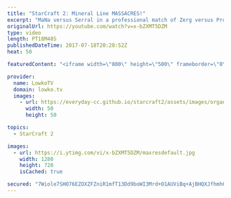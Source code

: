 ```yaml
---
title: "StarCraft 2: Mineral Line MASSACRES!"
excerpt: "MaNa versus Serral in a professional match of Zerg versus Protoss. Subscribe for more videos: http://lowko.tv/youtube Epic Zerg vs Terran: https://goo.gl/GJuLSh  The amount of worker kills in this match gets a little ridiculous. Both players try to deal as much damage to each other as possible. While"
originalUrl: https://youtube.com/watch?v=x-bZXMT5DZM
type: video
length: PT18M48S
publishedDateTime: 2017-07-18T20:28:52Z
heat: 50

featuredContent: "<iframe width=\"800\" height=\"500\" frameborder=\"0\" src=\"https://www.youtube.com/embed/x-bZXMT5DZM\" allow=\"accelerometer; autoplay; encrypted-media; gyroscope; picture-in-picture\" allowfullscreen></iframe>"

provider:
  name: LowkoTV
  domain: lowko.tv
  images:
    - url: https://everyday-cc.github.io/starcraft2/assets/images/organizations/lowko.tv-50x50.jpg
      width: 50
      height: 50

topics:
  - StarCraft 2

images:
  - url: https://i.ytimg.com/vi/x-bZXMT5DZM/maxresdefault.jpg
    width: 1280
    height: 720
    isCached: true

secured: "7Wiole7SHO76EZOXZFZniR1mfT13Dd9boWI3Mrd+O1AUViBq+AjBHQXJfhmh6TIUmYU/7Urou9ayQQ3hPIhRzbuzRhyha1V/t347jcCEZKcGlddoxjhgnUmWzZu1lgOaNb/s/k8CKCKWcp7pJ4YIHXbptJ0aldRTJFW1ROtDIVDk3hBHu9AKTWM6wVSrclEDoAPbFiRmgtC2ozW3CyQqPELY4XyOrWeqc3WFZlHMwpWymRTO9L8UYmOPPW2e7cwIAW6QYVNCcOlnYtuiMLFbhWv15bCM/8CSFT9q4NlfT70DrIAp/NWnCsc1P6QCvKY2FqcEKSyKIf92rRClpw+HtWvW1+EdyWrPKFKhNQ89WknMkjdT4NdOMwFJPyLaRY297o5FzD1VHcC/KesZ/7wd1vmG9nGxwp+Iq2oh9iWCaD8=;loE/G9j9HokGZGlzjFIgRw=="
---
```


